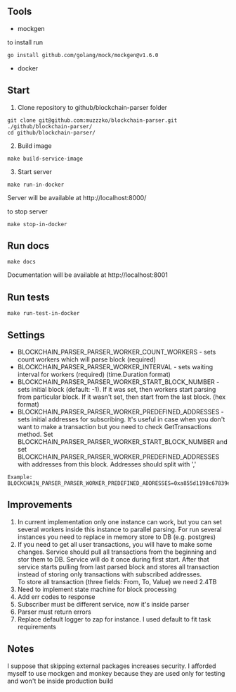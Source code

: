 

## Tools
- mockgen 

to install run
```
go install github.com/golang/mock/mockgen@v1.6.0
```
- docker

## Start

1) Clone repository to github/blockchain-parser folder

```
git clone git@github.com:muzzzko/blockchain-parser.git ./github/blockchain-parser/
cd github/blockchain-parser/
```

2) Build image
```
make build-service-image
```

3) Start server
```
make run-in-docker
```

Server will be available at http://localhost:8000/

to stop server 
```
make stop-in-docker
```

## Run docs

```
make docs
```

Documentation will be available at http://localhost:8001

## Run tests

```
make run-test-in-docker
```

## Settings

- BLOCKCHAIN_PARSER_PARSER_WORKER_COUNT_WORKERS - sets count workers which will parse block (required)
- BLOCKCHAIN_PARSER_PARSER_WORKER_INTERVAL - sets waiting interval for workers (required) (time.Duration format)
- BLOCKCHAIN_PARSER_PARSER_WORKER_START_BLOCK_NUMBER - sets initial block (default: -1). If it was set, then workers start parsing from particular block. If it wasn't set, then start from the last block. (hex format)
- BLOCKCHAIN_PARSER_PARSER_WORKER_PREDEFINED_ADDRESSES - sets initial addresses for subscribing. It's useful in case when you don't want to make a transaction but you need to check GetTransactions method. 
Set BLOCKCHAIN_PARSER_PARSER_WORKER_START_BLOCK_NUMBER and set BLOCKCHAIN_PARSER_PARSER_WORKER_PREDEFINED_ADDRESSES with addresses from this block. Addresses should split with ',' 
```
Example: BLOCKCHAIN_PARSER_PARSER_WORKER_PREDEFINED_ADDRESSES=0xa855d1198c67839e596b9a5d7c46f8ea31cfefde,0xfd4492e70df97a6155c6d244f5ec5b5a39b6f096
```

## Improvements
1) In current implementation only one instance can work, but you can set several workers inside this instance to parallel parsing. 
For run several instances you need to replace in memory store to DB (e.g. postgres)
2) If you need to get all user transactions, you will have to make some changes. Service should pull all transactions from the beginning and stor them to DB. 
Service will do it once during first start. After that service starts pulling from last parsed block and stores all transaction instead of storing only transactions with subscribed addresses.  
To store all transaction (three fields: From, To, Value) we need 2.4TB 
3) Need to implement state machine for block processing
4) Add err codes to response
5) Subscriber must be different service, now it's inside parser
6) Parser must return errors
7) Replace default logger to zap for instance. I used default to fit task requirements

## Notes
I suppose that skipping external packages increases security. I afforded myself to use mockgen and monkey because they are used only for testing and won't be inside production build 
